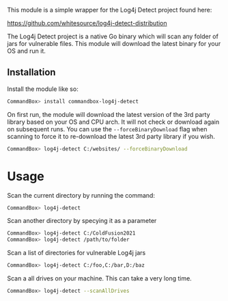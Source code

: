This module is a simple wrapper for the Log4j Detect project found here:

https://github.com/whitesource/log4j-detect-distribution

The Log4j Detect project is a native Go binary which will scan any folder of jars for vulnerable files.  This module will download the latest binary for your OS and run it.
## Installation

Install the module like so:

```bash
CommandBox> install commandbox-log4j-detect
```

On first run, the module will download the latest version of the 3rd party library based on your OS and CPU arch.  It will not check or download again on subsequent runs.  You can use the `--forceBinaryDownload` flag when scanning to force it to re-download the latest 3rd party library if you wish.


```bash
CommandBox> log4j-detect C:/websites/ --forceBinaryDownload
```


# Usage

Scan the current directory by running the command:


```bash
CommandBox> log4j-detect
```

Scan another directory by specying it as a parameter


```bash
CommandBox> log4j-detect C:/ColdFusion2021
CommandBox> log4j-detect /path/to/folder
```


Scan a list of directories for vulnerable Log4j jars

```bash
CommandBox> log4j-detect C:/foo,C:/bar,D:/baz
```

Scan a all drives on your machine.  This can take a very long time.

```bash
CommandBox> log4j-detect --scanAllDrives
```
